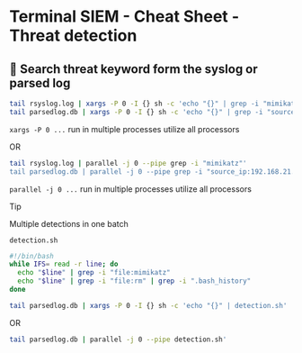 # **Terminal SIEM - Cheat Sheet - Threat detection**

## :bookmark:  **Search threat keyword form the syslog or parsed log**
```bash
tail rsyslog.log | xargs -P 0 -I {} sh -c 'echo "{}" | grep -i "mimikatz"'; done
tail parsedlog.db | xargs -P 0 -I {} sh -c 'echo "{}" | grep -i "source_ip:192.168.21.37"'; done
```
`xargs -P 0 ...` run in multiple processes utilize all processors

OR
```bash
tail rsyslog.log | parallel -j 0 --pipe grep -i "mimikatz"'
tail parsedlog.db | parallel -j 0 --pipe grep -i "source_ip:192.168.21.37"'
```
`parallel -j 0 ...` run in multiple processes utilize all processors




> [!TIP]
> Multiple detections in one batch

`detection.sh`
```bash
#!/bin/bash
while IFS= read -r line; do
  echo "$line" | grep -i "file:mimikatz"
  echo "$line" | grep -i "file:rm" | grep -i ".bash_history"
done
```
```bash
tail parsedlog.db | xargs -P 0 -I {} sh -c 'echo "{}" | detection.sh'
```
OR
```bash
tail parsedlog.db | parallel -j 0 --pipe detection.sh'
``` 
